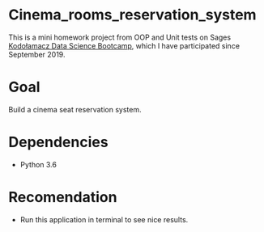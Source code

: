 # Cinema_rooms_reservation_system

This is a mini homework project from OOP and Unit tests on Sages [Kodołamacz Data Science Bootcamp](https://www.kodolamacz.pl/bootcamp-datascience/), which I have participated since September 2019.

# Goal
Build a cinema seat reservation system.

# Dependencies
* Python 3.6

# Recomendation
* Run this application in terminal to see nice results.

